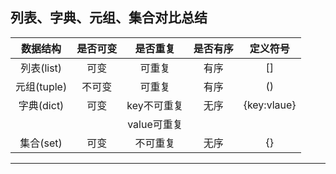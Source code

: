 <!--
 * @Author: CYLlinmaian
 * @Date: 2022-07-26 16:17:53
 * @LastEditTime: 2022-07-26 17:26:55
 * @LastEditors: CYLlinmaian
 * @Description: 
 * @FilePath: \Python\列表元组字典集合总结.md
 * Copyright © 1999 - 2022 Mr.chen.All Rights Reserved.
-->
**列表、字典、元组、集合对比总结**
----------------------------------------------------------
|数据结构|是否可变|是否重复|是否有序|定义符号|
|:-----:|:------:|:-----:|:------:|:------:|
|列表(list)|可变|可重复|    有序|\[]|
|元组(tuple)|不可变|可重复|有序|\()|
|字典(dict)|可变|key不可重复|无序 |{key:vlaue}|
|          |   |value可重复|    |   |         
|集合(set)|可变|不可重复|无序|\{}|
----------------------------------------------------------
